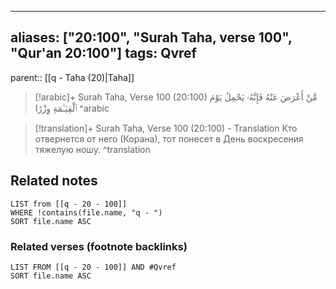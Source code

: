 
---
aliases: ["20:100", "Surah Taha, verse 100", "Qur'an 20:100"]
tags: Qvref
---

parent:: [[q - Taha (20)|Taha]]

> [!arabic]+ Surah Taha, Verse 100 (20:100)
> <span class="quran-arabic">مَّنْ أَعْرَضَ عَنْهُ فَإِنَّهُۥ يَحْمِلُ يَوْمَ ٱلْقِيَـٰمَةِ وِزْرًا</span>
^arabic

> [!translation]+ Surah Taha, Verse 100 (20:100) - Translation
> Кто отвернется от него (Корана), тот понесет в День воскресения тяжелую ношу.
^translation



## Related notes
```dataview
LIST from [[q - 20 - 100]]
WHERE !contains(file.name, "q - ")
SORT file.name ASC
```

### Related verses (footnote backlinks)
```dataview
LIST FROM [[q - 20 - 100]] AND #Qvref
SORT file.name ASC
```

